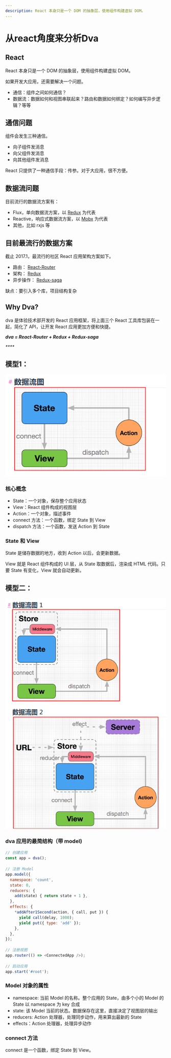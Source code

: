 ```yaml
---
description: React 本身只是一个 DOM 的抽象层，使用组件构建虚拟 DOM。
---
```


# 从react角度来分析Dva

## React

React 本身只是一个 DOM 的抽象层，使用组件构建虚拟 DOM。

如果开发大应用，还需要解决一个问题。

* 通信：组件之间如何通信？
* 数据流：数据如何和视图串联起来？路由和数据如何绑定？如何编写异步逻辑？等等

## 通信问题

组件会发生三种通信。

* 向子组件发消息
* 向父组件发消息
* 向其他组件发消息

React 只提供了一种通信手段：传参。对于大应用，很不方便。

## 数据流问题

目前流行的数据流方案有：

* Flux，单向数据流方案，以 [Redux](https://github.com/reactjs/redux) 为代表
* Reactive，响应式数据流方案，以 [Mobx](https://github.com/mobxjs/mobx) 为代表
* 其他，比如 rxjs 等



## 目前最流行的数据方案

截止 2017.1，最流行的社区 React 应用架构方案如下。

* 路由： [React-Router](https://github.com/ReactTraining/react-router/tree/v2.8.1)
* 架构： [Redux](https://github.com/reactjs/redux)
* 异步操作： [Redux-saga](https://github.com/yelouafi/redux-saga)

缺点：要引入多个库，项目结构复杂

## Why Dva?

dva 是体验技术部开发的 React 应用框架，将上面三个 React 工具库包装在一起，简化了 API，让开发 React 应用更加方便和快捷。

_**dva = React-Router + Redux + Redux-saga**_

_\*\*\*\*_

## **模型1：**

![](.gitbook/assets/image%20%2810%29.png)

### 核心概念 <a id="&#x6838;&#x5FC3;&#x6982;&#x5FF5;"></a>

* State：一个对象，保存整个应用状态
* View：React 组件构成的视图层
* Action：一个对象，描述事件
* connect 方法：一个函数，绑定 State 到 View
* dispatch 方法：一个函数，发送 Action 到 State

###  State 和 View <a id="state-&#x548C;-view"></a>

State 是储存数据的地方，收到 Action 以后，会更新数据。

View 就是 React 组件构成的 UI 层，从 State 取数据后，渲染成 HTML 代码。只要 State 有变化，View 就会自动更新。

## 模型二：

![](.gitbook/assets/image.png)

### dva 应用的最简结构（带 model\) <a id="dva-&#x5E94;&#x7528;&#x7684;&#x6700;&#x7B80;&#x7ED3;&#x6784;&#xFF08;&#x5E26;-model"></a>

```javascript
// 创建应用
const app = dva();

// 注册 Model
app.model({
  namespace: 'count',
  state: 0,
  reducers: {
    add(state) { return state + 1 },
  },
  effects: {
    *addAfter1Second(action, { call, put }) {
      yield call(delay, 1000);
      yield put({ type: 'add' });
    },
  },
});

// 注册视图
app.router(() => <ConnectedApp />);

// 启动应用
app.start('#root');
```

### Model 对象的属性 <a id="model-&#x5BF9;&#x8C61;&#x7684;&#x5C5E;&#x6027;"></a>

* namespace: 当前 Model 的名称。整个应用的 State，由多个小的 Model 的 State 以 namespace 为 key 合成
* state: 该 Model 当前的状态。数据保存在这里，直接决定了视图层的输出
* reducers: Action 处理器，处理同步动作，用来算出最新的 State
* effects：Action 处理器，处理异步动作

### connect 方法 <a id="connect-&#x65B9;&#x6CD5;"></a>

connect 是一个函数，绑定 State 到 View。


